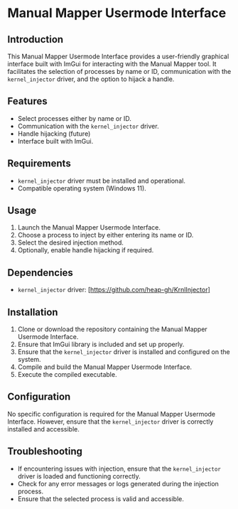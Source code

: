 # Manual Mapper Usermode Interface

## Introduction

This Manual Mapper Usermode Interface provides a user-friendly graphical interface built with ImGui for interacting with the Manual Mapper tool. It facilitates the selection of processes by name or ID, communication with the `kernel_injector` driver, and the option to hijack a handle.

## Features

- Select processes either by name or ID.
- Communication with the `kernel_injector` driver.
- Handle hijacking (future)
- Interface built with ImGui.

## Requirements

- `kernel_injector` driver must be installed and operational.
- Compatible operating system (Windows 11).

## Usage

1. Launch the Manual Mapper Usermode Interface.
2. Choose a process to inject by either entering its name or ID.
3. Select the desired injection method.
4. Optionally, enable handle hijacking if required.

## Dependencies

- `kernel_injector` driver: [https://github.com/heap-gh/KrnlInjector]

## Installation

1. Clone or download the repository containing the Manual Mapper Usermode Interface.
2. Ensure that ImGui library is included and set up properly.
3. Ensure that the `kernel_injector` driver is installed and configured on the system.
4. Compile and build the Manual Mapper Usermode Interface.
5. Execute the compiled executable.

## Configuration

No specific configuration is required for the Manual Mapper Usermode Interface. However, ensure that the `kernel_injector` driver is correctly installed and accessible.

## Troubleshooting

- If encountering issues with injection, ensure that the `kernel_injector` driver is loaded and functioning correctly.
- Check for any error messages or logs generated during the injection process.
- Ensure that the selected process is valid and accessible.

